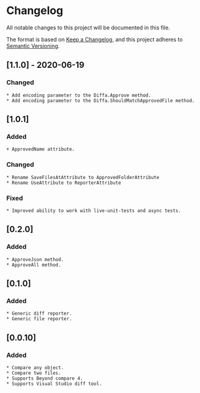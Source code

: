 # Changelog
All notable changes to this project will be documented in this file.

The format is based on [Keep a Changelog](https://keepachangelog.com/en/1.0.0/),
and this project adheres to [Semantic Versioning](https://semver.org/spec/v2.0.0.html).

## [1.1.0] - 2020-06-19

### Changed
	* Add encoding parameter to the Diffa.Approve method.
	* Add encoding parameter to the Diffa.ShouldMatchApprovedFile method.


## [1.0.1]

### Added
	+ ApprovedName attribute.

### Changed
	* Rename SaveFilesAtAttribute to ApprovedFolderAttribute
	* Rename UseAttribute to ReporterAttribute

### Fixed
	* Improved ability to work with live-unit-tests and async tests.


## [0.2.0]

### Added
	* ApproveJson method.
	* ApproveAll method.


## [0.1.0]

### Added
	* Generic diff reporter.
	* Generic file reporter.


## [0.0.10]

### Added
	* Compare any object.
	* Compare two files.
	* Supports Beyond compare 4.
	* Supports Visual Studio diff tool.


